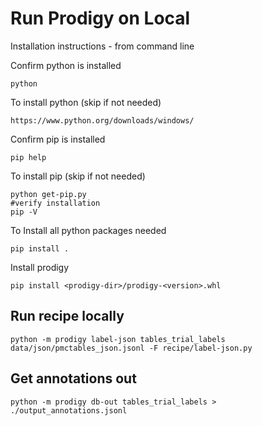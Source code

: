 # Run Prodigy on Local 

Installation instructions - from command line 

Confirm python is installed 
```
python
```
To install python (skip if not needed)
```
https://www.python.org/downloads/windows/
```
Confirm pip is installed 
```
pip help
```

To install pip (skip if not needed)
```
python get-pip.py
#verify installation
pip -V
```

To Install all python packages needed 
```
pip install .
```

Install prodigy
```
pip install <prodigy-dir>/prodigy-<version>.whl 
```
## Run recipe locally  
```
python -m prodigy label-json tables_trial_labels data/json/pmctables_json.jsonl -F recipe/label-json.py
```
## Get annotations out 

```
python -m prodigy db-out tables_trial_labels > ./output_annotations.jsonl
```
